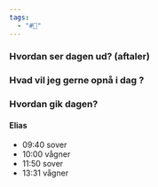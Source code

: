 ```yaml
---
tags:
  - "#📅"
---
```

### Hvordan ser dagen ud? (aftaler)


### Hvad vil jeg gerne opnå i dag ?


### Hvordan gik dagen?
#### Elias 
- 09:40 sover 
- 10:00 vågner 
- 11:50 sover
- 13:31 vågner 